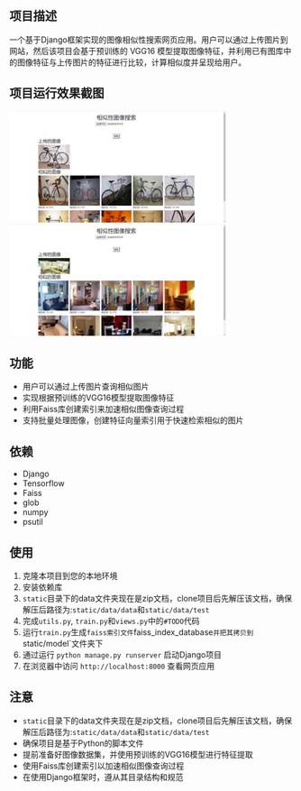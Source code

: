 ## 项目描述
一个基于Django框架实现的图像相似性搜索网页应用。用户可以通过上传图片到网站，然后该项目会基于预训练的 VGG16 模型提取图像特征，并利用已有图库中的图像特征与上传图片的特征进行比较，计算相似度并呈现给用户。

## 项目运行效果截图
<img src="https://github.com/LiuEhe/image_search/blob/main/result/img_search.jpg" width="384" height="198"><img src="https://github.com/LiuEhe/image_search/blob/main/result/img_search2.jpg" width="384" height="198">

## 功能
- 用户可以通过上传图片查询相似图片
- 实现根据预训练的VGG16模型提取图像特征
- 利用Faiss库创建索引来加速相似图像查询过程
- 支持批量处理图像，创建特征向量索引用于快速检索相似的图片

## 依赖
- Django
- Tensorflow
- Faiss
- glob
- numpy
- psutil

## 使用
1. 克隆本项目到您的本地环境
2. 安装依赖库
3. `static`目录下的data文件夹现在是zip文档，clone项目后先解压该文档，确保解压后路径为:`static/data/data`和`static/data/test`
4. 完成`utils.py`, `train.py`和`views.py`中的`#TODO`代码
5. 运行`train.py`生成`faiss索引文件`faiss_index_database`并把其拷贝到`static/model`文件夹下
6. 通过运行 `python manage.py runserver` 启动Django项目
7. 在浏览器中访问 `http://localhost:8000` 查看网页应用

## 注意
- `static`目录下的data文件夹现在是zip文档，clone项目后先解压该文档，确保解压后路径为:`static/data/data`和`static/data/test`
- 确保项目是基于Python的脚本文件
- 提前准备好图像数据集，并使用预训练的VGG16模型进行特征提取
- 使用Faiss库创建索引以加速相似图像查询过程
- 在使用Django框架时，遵从其目录结构和规范
